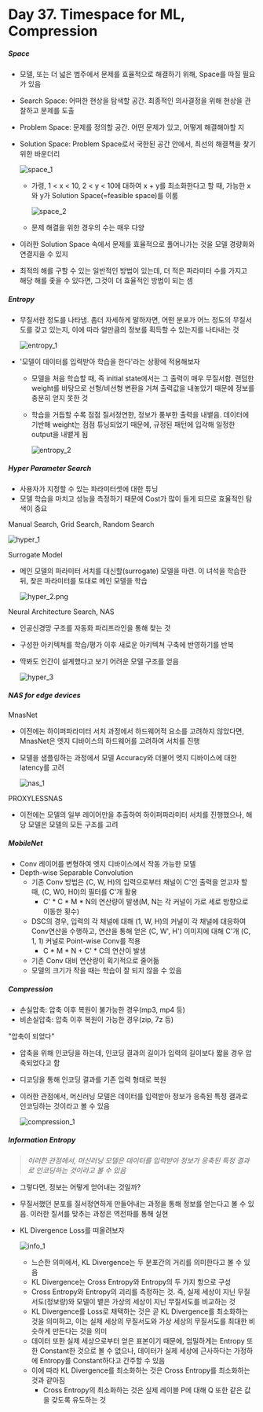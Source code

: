 # Day 37. Timespace for ML, Compression

##### Space

- 모델, 또는 더 넓은 범주에서 문제를 효율적으로 해결하기 위해, Space를 따질 필요가 있음

- Search Space: 어떠한 현상을 탐색할 공간. 최종적인 의사결정을 위해 현상을 관찰하고 문제를 도출

- Problem Space: 문제를 정의할 공간. 어떤 문제가 있고, 어떻게 해결해야할 지

- Solution Space: Problem Space로서 국한된 공간 안에서, 최선의 해결책을 찾기 위한 바운더리 

  ![space_1](C:\Users\iloveslowfood\Documents\workspace\iloveTIL\boostcamp_ai\etc\images\week08\space_1.jpg)

  - 가령, 1 < x < 10, 2 < y < 10에 대하여 x + y를 최소화한다고 할 때, 가능한 x와 y가 Solution Space(=feasible space)를 이룸

    ![space_2](C:\Users\iloveslowfood\Documents\workspace\iloveTIL\boostcamp_ai\etc\images\week08\space_2.jpg)

  - 문제 해결을 위한 경우의 수는 매우 다양

- 이러한 Solution Space 속에서 문제를 효율적으로 풀어나가는 것을 모델 경량화와 연결지을 수 있지

- 최적의 해를 구할 수 있는 일반적인 방법이 있는데, 더 적은 파라미터 수를 가지고 해당 해를 좇을 수 있다면, 그것이 더 효율적인 방법이 되는 셈

##### Entropy

- 무질서한 정도를 나타냄. 좀더 자세하게 말하자면, 어떤 분포가 어느 정도의 무질서도를 갖고 있는지, 이에 따라 얼만큼의 정보를 획득할 수 있는지를 나타내는 것

  ![entropy_1](C:\Users\iloveslowfood\Documents\workspace\iloveTIL\boostcamp_ai\etc\images\week08\entropy_1.jpg)

- '모델이 데이터를 입력받아 학습을 한다'라는 상황에 적용해보자

  - 모델을 처음 학습할 때, 즉 initial state에서는 그 출력이 매우 무질서함. 랜덤한 weight를 바탕으로 선형/비선형 변환을 거쳐 출력값을 내놓았기 때문에 정보를 충분히 얻지 못한 것

  - 학습을 거듭할 수록 점점 질서정연한, 정보가 풍부한 출력을 내뱉음. 데이터에 기반해 weight는 점점 튜닝되었기 때문에, 규정된 패턴에 입각해 일정한 output을 내뱉게 됨

    ![entropy_2](C:\Users\iloveslowfood\Documents\workspace\iloveTIL\boostcamp_ai\etc\images\week08\entropy_2.jpg)

##### Hyper Parameter Search

- 사용자가 지정할 수 있는 파라미터셋에 대한 튜닝
- 모델 학습을 마치고 성능을 측정하기 때문에 Cost가 많이 들게 되므로 효율적인 탐색이 중요

Manual Search, Grid Search, Random Search

![hyper_1](C:\Users\iloveslowfood\Documents\workspace\iloveTIL\boostcamp_ai\etc\images\week08\hyper_1.png)

Surrogate Model

- 메인 모델의 파라미터 서치를 대신할(surrogate) 모델을 마련. 이 녀석을 학습한 뒤, 찾은 파라미터를 토대로 메인 모델을 학습

  ![hyper_2.png](C:\Users\iloveslowfood\Documents\workspace\iloveTIL\boostcamp_ai\etc\images\week08\hyper_2.png.jpg)

  

Neural Architecture Search, NAS

- 인공신경망 구조를 자동화 파리프라인을 통해 찾는 것

- 구성한 아키텍쳐를 학습/평가 이후 새로운 아키텍쳐 구축에 반영하기를 반복

- 딱봐도 인간이 설계했다고 보기 어려운 모델 구조를 얻음

  ![hyper_3](C:\Users\iloveslowfood\Documents\workspace\iloveTIL\boostcamp_ai\etc\images\week08\hyper_3.jpg)

##### NAS for edge devices

MnasNet

- 이전에는 하이퍼파라미터 서치 과정에서 하드웨어적 요소를 고려하지 않았다면, MnasNet은 엣지 디바이스의 하드웨어를 고려하여 서치를 진행

- 모델을 샘플링하는 과정에서 모델 Accuracy와 더불어 엣지 디바이스에 대한 latency를 고려

  ![nas_1](C:\Users\iloveslowfood\Documents\workspace\iloveTIL\boostcamp_ai\etc\images\week08\nas_1.jpg)

PROXYLESSNAS

- 이전에는 모델의 일부 레이어만을 추출하여 하이퍼파라미터 서치를 진행했으나, 해당 모델은 모델의 모든 구조를 고려

##### MobileNet

- Conv 레이어를 변형하여 엣지 디바이스에서 작동 가능한 모델
- Depth-wise Separable Convolution
  - 기존 Conv 방법은 (C, W, H)의 입력으로부터 채널이 C'인 출력을 얻고자 할 때, (C, W0, H0)의 필터를 C'개 활용
    - C' * C * M * N의 연산량이 발생(M, N는 각 커널이 가로 세로 방향으로 이동한 횟수)
  - DSC의 경우, 입력의 각 채널에 대해 (1, W, H)의 커널이 각 채널에 대응하여 Conv연산을 수행하고, 연산을 통해 얻은 (C, W', H') 이미지에 대해 C'개 (C, 1, 1) 커널로 Point-wise Conv를 적용
    - C * M * N + C' * C의 연산이 발생
  - 기존 Conv 대비 연산량이 획기적으로 줄어듦
  - 모델의 크기가 작을 때는 학습이 잘 되지 않을 수 있음

##### Compression

- 손실압축: 압축 이후 복원이 불가능한 경우(mp3, mp4 등)
- 비손실압축: 압축 이후 복원이 가능한 경우(zip, 7z 등)

"압축이 되었다"

- 압축을 위해 인코딩을 하는데, 인코딩 결과의 길이가 입력의 길이보다 짧을 경우 압축되었다고 함

- 디코딩을 통해 인코딩 결과를 기존 입력 형태로 복원

- 이러한 관점에서, 머신러닝 모델은 데이터를 입력받아 정보가 응축된 특정 결과로 인코딩하는 것이라고 볼 수 있음

  ![compression_1](C:\Users\iloveslowfood\Documents\workspace\iloveTIL\boostcamp_ai\etc\images\week08\compression_1.jpg)

##### Information Entropy

> *이러한 관점에서, 머신러닝 모델은 데이터를 입력받아 정보가 응축된 특정 결과로 인코딩하는 것이라고 볼 수 있음*

- 그렇다면, 정보는 어떻게 얻어내는 것일까?

- 무질서했던 분포를 질서정연하게 만들어내는 과정을 통해 정보를 얻는다고 볼 수 있음. 이러한 질서를 맞추는 과정은 역전파를 통해 실현

- KL Divergence Loss를 떠올려보자

  ![info_1](C:\Users\iloveslowfood\Documents\workspace\iloveTIL\boostcamp_ai\etc\images\week08\info_1.png)

  - 느슨한 의미에서, KL Divergence는 두 분포간의 거리를 의미한다고 볼 수 있음
  - KL Divergence는 Cross Entropy와 Entropy의 두 가지 항으로 구성
  - Cross Entropy와 Entropy의 괴리를 측정하는 것. 즉, 실제 세상이 지닌 무질서도(정보량)와 모델이 뱉은 가상의 세상이 지닌 무질서도를 비교하는 것
  - KL Divergence를 Loss로 채택하는 것은 곧 KL Divergence를 최소화하는 것을 의미하고, 이는 실제 세상의 무질서도와 가상 세상의 무질서도를 최대한 비슷하게 만든다는 것을 의미
  - 데이터 또한 실제 세상으로부터 얻은 표본이기 때문에, 엄밀하게는 Entropy 또한 Constant한 것으로 볼 수 없으나, 데이터가 실제 세상에 근사하다는 가정하에 Entropy를 Constant하다고 간주할 수 있음
  - 이에 따라 KL Divergence를 최소화하는 것은 Cross Entropy를 최소화하는 것과 같아짐
    - Cross Entropy의 최소화하는 것은 실제 레이블 P에 대해 Q 또한 같은 값을 갖도록 유도하는 것
